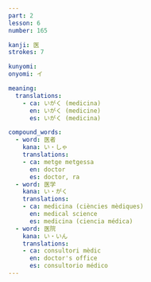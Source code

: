 ```yaml
---
part: 2
lesson: 6
number: 165

kanji: 医
strokes: 7

kunyomi:
onyomi: イ

meaning:
  translations:
    - ca: いがく (medicina)
      en: いがく (medicine)
      es: いがく (medicina)

compound_words:
  - word: 医者
    kana: い・しゃ
    translations:
    - ca: metge metgessa
      en: doctor
      es: doctor, ra
  - word: 医学
    kana: い・がく
    translations:
    - ca: medicina (ciències mèdiques)
      en: medical science
      es: medicina (ciencia médica)
  - word: 医院
    kana: い・いん
    translations:
    - ca: consultori mèdic
      en: doctor's office
      es: consultorio médico
---
```

